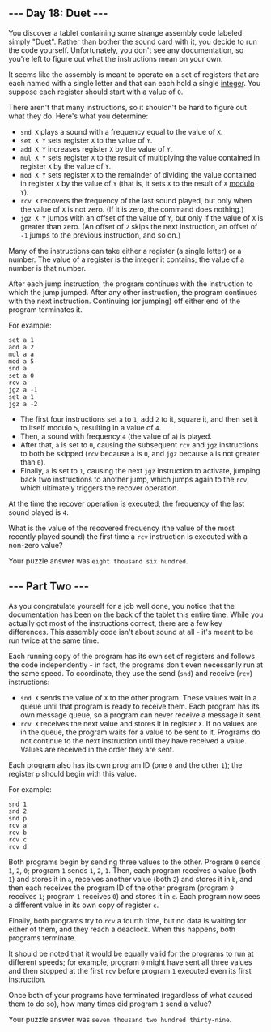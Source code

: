 ## --- Day 18: Duet ---

You discover a tablet containing some strange assembly code labeled simply "[Duet](https://en.wikipedia.org/wiki/Duet)". Rather than bother the sound card with it, you decide to run the code yourself. Unfortunately, you don't see any documentation, so you're left to figure out what the instructions mean on your own.

It seems like the assembly is meant to operate on a set of registers that are each named with a single letter and that can each hold a single [integer](https://en.wikipedia.org/wiki/Integer). You suppose each register should start with a value of ```0```.

There aren't that many instructions, so it shouldn't be hard to figure out what they do. Here's what you determine:

- ```snd X``` plays a sound with a frequency equal to the value of ```X```.
- ```set X Y``` sets register ```X``` to the value of ```Y```.
- ```add X Y``` increases register ```X``` by the value of ```Y```.
- ```mul X Y``` sets register ```X``` to the result of multiplying the value contained in register ```X``` by the value of ```Y```.
- ```mod X Y``` sets register ```X``` to the remainder of dividing the value contained in register ```X``` by the value of ```Y``` (that is, it sets ```X``` to the result of ```X``` [modulo](https://en.wikipedia.org/wiki/Modulo_operation) ```Y```).
- ```rcv X``` recovers the frequency of the last sound played, but only when the value of ```X``` is not zero. (If it is zero, the command does nothing.)
- ```jgz X Y``` jumps with an offset of the value of ```Y```, but only if the value of ```X``` is greater than zero. (An offset of ```2``` skips the next instruction, an offset of ```-1``` jumps to the previous instruction, and so on.)

Many of the instructions can take either a register (a single letter) or a number. The value of a register is the integer it contains; the value of a number is that number.

After each jump instruction, the program continues with the instruction to which the jump jumped. After any other instruction, the program continues with the next instruction. Continuing (or jumping) off either end of the program terminates it.

For example:

```text
set a 1
add a 2
mul a a
mod a 5
snd a
set a 0
rcv a
jgz a -1
set a 1
jgz a -2
```

- The first four instructions set ```a``` to ```1```, add ```2``` to it, square it, and then set it to itself modulo ```5```, resulting in a value of ```4```.
- Then, a sound with frequency ```4``` (the value of ```a```) is played.
- After that, ```a``` is set to ```0```, causing the subsequent ```rcv``` and ```jgz``` instructions to both be skipped (```rcv``` because ```a``` is ```0```, and ```jgz``` because ```a``` is not greater than ```0```).
- Finally, ```a``` is set to ```1```, causing the next ```jgz``` instruction to activate, jumping back two instructions to another jump, which jumps again to the ```rcv```, which ultimately triggers the recover operation.

At the time the recover operation is executed, the frequency of the last sound played is ```4```.

What is the value of the recovered frequency (the value of the most recently played sound) the first time a ```rcv``` instruction is executed with a non-zero value?

Your puzzle answer was ```eight thousand six hundred```.

## --- Part Two ---

As you congratulate yourself for a job well done, you notice that the documentation has been on the back of the tablet this entire time. While you actually got most of the instructions correct, there are a few key differences. This assembly code isn't about sound at all - it's meant to be run twice at the same time.

Each running copy of the program has its own set of registers and follows the code independently - in fact, the programs don't even necessarily run at the same speed. To coordinate, they use the send (```snd```) and receive (```rcv```) instructions:

- ```snd X``` sends the value of ```X``` to the other program. These values wait in a queue until that program is ready to receive them. Each program has its own message queue, so a program can never receive a message it sent.
- ```rcv X``` receives the next value and stores it in register ```X```. If no values are in the queue, the program waits for a value to be sent to it. Programs do not continue to the next instruction until they have received a value. Values are received in the order they are sent.

Each program also has its own program ID (one ```0``` and the other ```1```); the register ```p``` should begin with this value.

For example:

```text
snd 1
snd 2
snd p
rcv a
rcv b
rcv c
rcv d
```

Both programs begin by sending three values to the other. Program ```0``` sends ```1```, ```2```, ```0```; program ```1``` sends ```1```, ```2```, ```1```. Then, each program receives a value (both ```1```) and stores it in ```a```, receives another value (both ```2```) and stores it in ```b```, and then each receives the program ID of the other program (program ```0``` receives ```1```; program ```1``` receives ```0```) and stores it in ```c```. Each program now sees a different value in its own copy of register ```c```.

Finally, both programs try to ```rcv``` a fourth time, but no data is waiting for either of them, and they reach a deadlock. When this happens, both programs terminate.

It should be noted that it would be equally valid for the programs to run at different speeds; for example, program ```0``` might have sent all three values and then stopped at the first ```rcv``` before program ```1``` executed even its first instruction.

Once both of your programs have terminated (regardless of what caused them to do so), how many times did program ```1``` send a value?

Your puzzle answer was ```seven thousand two hundred thirty-nine```.